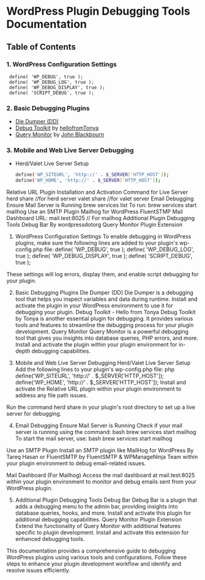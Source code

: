 # WordPress Plugin Debugging Tools Documentation
## Table of Contents
### 1. WordPress Configuration Settings
     define( 'WP_DEBUG', true );
     define( 'WP_DEBUG_LOG', true );
     define( 'WP_DEBUG_DISPLAY', true );
     define( 'SCRIPT_DEBUG', true );
### 2. Basic Debugging Plugins
  *  [Die Dumper (DD)](https://github.com/adreastrian/dd)
  *  [Debug Toolkit](https://wordpress.org/plugins/debug-toolkit/) by [hellofromTonya](https://knowthecode.io/)
  *  [Query Monitor](https://wordpress.org/plugins/query-monitor/) by [John Blackbourn](https://querymonitor.com/)
### 3. Mobile and Web Live Server Debugging
  * Herd/Valet Live Server Setup
     ```bash
     define('WP_SITEURL', 'http://' . $_SERVER['HTTP_HOST']);
     define('WP_HOME', 'http://' . $_SERVER['HTTP_HOST']);
     ```

Relative URL Plugin
Installation and Activation 
Command for Live Server
herd share    //for herd server
valet share   //for valet server
Email Debugging
Ensure Mail Server is Running
brew services list
To run: brew services start mailhog
Use an SMTP Plugin 
Mailhog for WordPress 
FluentSTMP
Mail Dashboard
URL: mail.test:8025 // For mailhog
Additional Plugin Debugging Tools
Debug Bar By wordpressdotorg
Query Monitor Plugin Extension 


1. WordPress Configuration Settings
To enable debugging in WordPress plugins, make sure the following lines are added to your plugin's wp-config.php file:
define( 'WP_DEBUG', true );
define( 'WP_DEBUG_LOG', true );
define( 'WP_DEBUG_DISPLAY', true );
define( 'SCRIPT_DEBUG', true );

These settings will log errors, display them, and enable script debugging for your plugin.


2. Basic Debugging Plugins
Die Dumper (DD)
Die Dumper is a debugging tool that helps you inspect variables and data during runtime. Install and activate the plugin in your WordPress environment to use it for debugging your plugin.
 Debug Toolkit - Hello from Tonya
Debug Toolkit by Tonya is another essential plugin for debugging. It provides various tools and features to streamline the debugging process for your plugin development.
Query Monitor
Query Monitor is a powerful debugging tool that gives you insights into database queries, PHP errors, and more. Install and activate the plugin within your plugin environment for in-depth debugging capabilities.


3. Mobile and Web Live Server Debugging
Herd/Valet Live Server Setup
Add the following lines to your plugin's wp-config.php file:
php
define('WP_SITEURL', 'http://' . $_SERVER['HTTP_HOST']);
define('WP_HOME', 'http://' . $_SERVER['HTTP_HOST']);
Install and activate the Relative URL plugin within your plugin environment to address any file path issues.

Run the command herd share in your plugin's root directory to set up a live server for debugging.


4. Email Debugging
Ensure Mail Server is Running
Check if your mail server is running using the command:
bash
brew services start mailhog
To start the mail server, use:
bash
brew services start mailhog

Use an SMTP Plugin
Install an SMTP plugin like MailHog for WordPress By Tareq Hasan or FluentSMTP by FluentSMTP & WPManageNinja Team within your plugin environment to debug email-related issues.

Mail Dashboard (For Mailhog)
Access the mail dashboard at mail.test:8025 within your plugin environment to monitor and debug emails sent from your WordPress plugin.


5. Additional Plugin Debugging Tools
Debug Bar
Debug Bar is a plugin that adds a debugging menu to the admin bar, providing insights into database queries, hooks, and more. Install and activate this plugin for additional debugging capabilities.
Query Monitor Plugin Extension
Extend the functionality of Query Monitor with additional features specific to plugin development. Install and activate this extension for enhanced debugging tools.

This documentation provides a comprehensive guide to debugging WordPress plugins using various tools and configurations. Follow these steps to enhance your plugin development workflow and identify and resolve issues efficiently.

